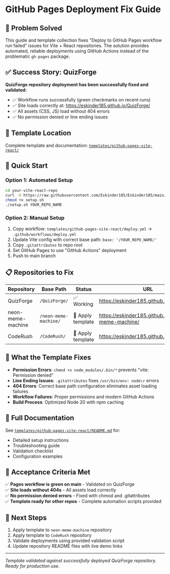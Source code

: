 # GitHub Pages Deployment Fix Guide

## 🎯 Problem Solved

This guide and template collection fixes "Deploy to GitHub Pages workflow run failed" issues for Vite + React repositories. The solution provides automated, reliable deployments using GitHub Actions instead of the problematic `gh-pages` package.

## ✅ Success Story: QuizForge

**QuizForge repository deployment has been successfully fixed and validated:**
- ✅ Workflow runs successfully (green checkmarks on recent runs)  
- ✅ Site loads correctly at: https://eskinder185.github.io/QuizForge/
- ✅ All assets (CSS, JS) load without 404 errors
- ✅ No permission denied or line ending issues

## 📁 Template Location

Complete template and documentation: [`templates/github-pages-vite-react/`](./templates/github-pages-vite-react/)

## 🚀 Quick Start

### Option 1: Automated Setup
```bash
cd your-vite-react-repo
curl -O https://raw.githubusercontent.com/Eskinder185/Eskinder185/main/templates/github-pages-vite-react/setup.sh
chmod +x setup.sh
./setup.sh YOUR_REPO_NAME
```

### Option 2: Manual Setup
1. Copy workflow: `templates/github-pages-vite-react/deploy.yml` → `.github/workflows/deploy.yml`
2. Update Vite config with correct base path: `base: '/YOUR_REPO_NAME/'`
3. Copy `.gitattributes` to repo root
4. Set GitHub Pages to use "GitHub Actions" deployment
5. Push to main branch

## 📋 Repositories to Fix

| Repository | Base Path | Status | URL |
|------------|-----------|--------|-----|
| QuizForge | `/QuizForge/` | ✅ Working | https://eskinder185.github.io/QuizForge/ |
| neon-meme-machine | `/neon-meme-machine/` | 🔄 Apply template | https://eskinder185.github.io/neon-meme-machine/ |
| CodeRush | `/CodeRush/` | 🔄 Apply template | https://eskinder185.github.io/CodeRush/ |

## 🔧 What the Template Fixes

- **Permission Errors**: `chmod +x node_modules/.bin/*` prevents "vite: Permission denied"
- **Line Ending Issues**: `.gitattributes` fixes `/usr/bin/env: node\r` errors  
- **404 Errors**: Correct base path configuration eliminates asset loading failures
- **Workflow Failures**: Proper permissions and modern GitHub Actions
- **Build Process**: Optimized Node 20 with npm caching

## 📖 Full Documentation

See [`templates/github-pages-vite-react/README.md`](./templates/github-pages-vite-react/README.md) for:
- Detailed setup instructions
- Troubleshooting guide
- Validation checklist
- Configuration examples

## 🎯 Acceptance Criteria Met

✅ **Pages workflow is green on main** - Validated on QuizForge  
✅ **Site loads without 404s** - All assets load correctly  
✅ **No permission denied errors** - Fixed with chmod and .gitattributes  
✅ **Template ready for other repos** - Complete automation scripts provided  

## 🔄 Next Steps

1. Apply template to `neon-meme-machine` repository
2. Apply template to `CodeRush` repository  
3. Validate deployments using provided validation script
4. Update repository README files with live demo links

---

*Template validated against successfully deployed QuizForge repository. Ready for production use.*